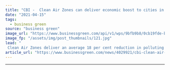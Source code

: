 ```yaml
---
title: "CBI -  Clean Air Zones can deliver economic boost to cities in wake of Covid"
date: "2021-04-15"
tags: 
  - business green
source: "business green"
image_url: "https://www.businessgreen.com/api/v1/wps/9bfb9b8/0cb19fde-bfb9-4def-8f13-97904dc1cfaa/5/iStock-1305820553-ultra-low-emission-zone-ulez-london-185x114.jpg"
image_fp: "/assets/img/post_thumbnails/121.jpg"
lead: "
 Clean Air Zones deliver an average 18 per cent reduction in polluting nitrogen oxide in cities that will significantly reduce local rates of pollution-related illness, new research finds ..."
article_url: "https://www.businessgreen.com/news/4029921/cbi-clean-air-zones-deliver-economic-boost-cities-wake-covid"
---
```


---
